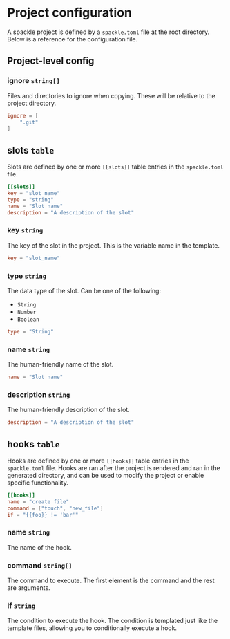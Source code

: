 # Project configuration

A spackle project is defined by a `spackle.toml` file at the root directory. Below is a reference for the configuration file.

## Project-level config

### ignore `string[]`

Files and directories to ignore when copying. These will be relative to the project directory.

```toml
ignore = [
    ".git"
]
```

## slots `table`

Slots are defined by one or more `[[slots]]` table entries in the `spackle.toml` file.

```toml
[[slots]]
key = "slot_name"
type = "string"
name = "Slot name"
description = "A description of the slot"
```

### key `string`

The key of the slot in the project. This is the variable name in the template.

```toml
key = "slot_name"
```

### type `string`

The data type of the slot. Can be one of the following:

- `String`
- `Number`
- `Boolean`

```toml
type = "String"
```

### name `string`

The human-friendly name of the slot.

```toml
name = "Slot name"
```

### description `string`

The human-friendly description of the slot.

```toml
description = "A description of the slot"
```

## hooks `table`

Hooks are defined by one or more `[[hooks]]` table entries in the `spackle.toml` file. Hooks are ran after the project is rendered and ran in the generated directory, and can be used to modify the project or enable specific functionality.

```toml
[[hooks]]
name = "create file"
command = ["touch", "new_file"]
if = "{{foo}} != 'bar'"
```

### name `string`

The name of the hook.

### command `string[]`

The command to execute. The first element is the command and the rest are arguments.

### if `string`

The condition to execute the hook. The condition is templated just like the template files, allowing you to conditionally execute a hook.
